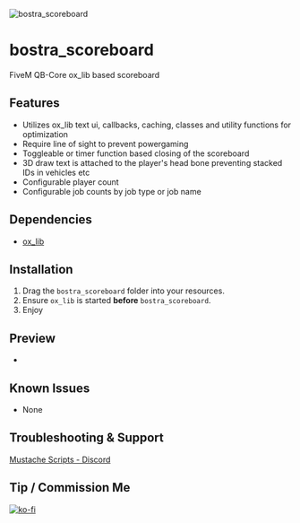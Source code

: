 ![bostra_scoreboard](https://github.com/B0STRA/bostra_status/assets/119994243/853ba1cd-d461-4a7d-bbb3-89ea2cdee578)

# bostra_scoreboard

FiveM QB-Core ox_lib based scoreboard

## Features
- Utilizes ox_lib text ui, callbacks, caching, classes and utility functions for optimization
- Require line of sight to prevent powergaming
- Toggleable or timer function based closing of the scoreboard
- 3D draw text is attached to the player's head bone preventing stacked IDs in vehicles etc
- Configurable player count
- Configurable job counts by job type or job name


## Dependencies
- [ox_lib](https://github.com/overextended/ox_lib)

## Installation
1. Drag the `bostra_scoreboard` folder into your resources.
2. Ensure `ox_lib` is started **before** `bostra_scoreboard`.
3. Enjoy

## Preview
-

## Known Issues
- None

## Troubleshooting & Support
[Mustache Scripts - Discord](https://discord.gg/RVx8nVwcEG)


## Tip / Commission Me
[![ko-fi](https://ko-fi.com/img/githubbutton_sm.svg)](https://ko-fi.com/A0A46AZW4)
